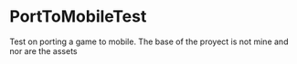 # PortToMobileTest
Test on porting a game to mobile. The base of the proyect is not mine and nor are the assets
